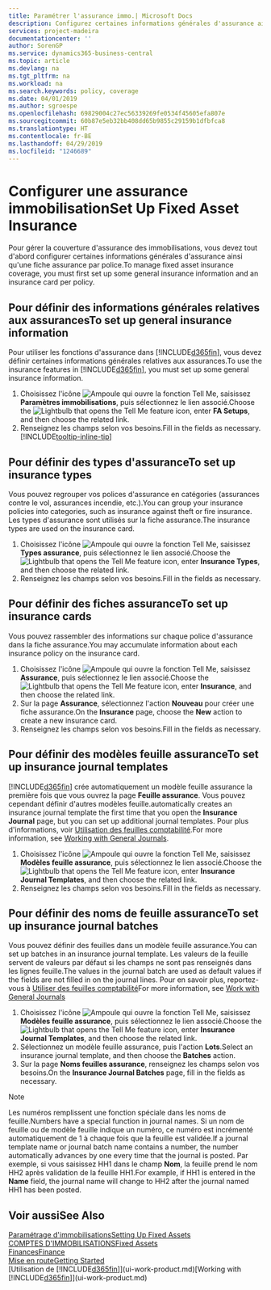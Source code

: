 ```yaml
---
title: Paramétrer l'assurance immo.| Microsoft Docs
description: Configurez certaines informations générales d'assurance ainsi qu'une fiche assurance par police pour gérer la couverture d'assurance des immobilisations.
services: project-madeira
documentationcenter: ''
author: SorenGP
ms.service: dynamics365-business-central
ms.topic: article
ms.devlang: na
ms.tgt_pltfrm: na
ms.workload: na
ms.search.keywords: policy, coverage
ms.date: 04/01/2019
ms.author: sgroespe
ms.openlocfilehash: 69829004c27ec56339269fe0534f45605efa807e
ms.sourcegitcommit: 60b87e5eb32bb408dd65b9855c29159b1dfbfca8
ms.translationtype: HT
ms.contentlocale: fr-BE
ms.lasthandoff: 04/29/2019
ms.locfileid: "1246689"
---
```

# <a name="set-up-fixed-asset-insurance"></a><span data-ttu-id="a444b-103">Configurer une assurance immobilisation</span><span class="sxs-lookup"><span data-stu-id="a444b-103">Set Up Fixed Asset Insurance</span></span>
<span data-ttu-id="a444b-104">Pour gérer la couverture d'assurance des immobilisations, vous devez tout d'abord configurer certaines informations générales d'assurance ainsi qu'une fiche assurance par police.</span><span class="sxs-lookup"><span data-stu-id="a444b-104">To manage fixed asset insurance coverage, you must first set up some general insurance information and an insurance card per policy.</span></span>

## <a name="to-set-up-general-insurance-information"></a><span data-ttu-id="a444b-105">Pour définir des informations générales relatives aux assurances</span><span class="sxs-lookup"><span data-stu-id="a444b-105">To set up general insurance information</span></span>
<span data-ttu-id="a444b-106">Pour utiliser les fonctions d'assurance dans [!INCLUDE[d365fin](includes/d365fin_md.md)], vous devez définir certaines informations générales relatives aux assurances.</span><span class="sxs-lookup"><span data-stu-id="a444b-106">To use the insurance features in [!INCLUDE[d365fin](includes/d365fin_md.md)], you must set up some general insurance information.</span></span>  

1. <span data-ttu-id="a444b-107">Choisissez l'icône ![Ampoule qui ouvre la fonction Tell Me](media/ui-search/search_small.png "Dites-moi ce que vous voulez faire"), saisissez **Paramètres immobilisations**, puis sélectionnez le lien associé.</span><span class="sxs-lookup"><span data-stu-id="a444b-107">Choose the ![Lightbulb that opens the Tell Me feature](media/ui-search/search_small.png "Tell me what you want to do") icon, enter **FA Setups**, and then choose the related link.</span></span>  
2. <span data-ttu-id="a444b-108">Renseignez les champs selon vos besoins.</span><span class="sxs-lookup"><span data-stu-id="a444b-108">Fill in the fields as necessary.</span></span> [!INCLUDE[tooltip-inline-tip](includes/tooltip-inline-tip_md.md)]  

## <a name="to-set-up-insurance-types"></a><span data-ttu-id="a444b-109">Pour définir des types d'assurance</span><span class="sxs-lookup"><span data-stu-id="a444b-109">To set up insurance types</span></span>
<span data-ttu-id="a444b-110">Vous pouvez regrouper vos polices d'assurance en catégories (assurances contre le vol, assurances incendie, etc.).</span><span class="sxs-lookup"><span data-stu-id="a444b-110">You can group your insurance policies into categories, such as insurance against theft or fire insurance.</span></span> <span data-ttu-id="a444b-111">Les types d'assurance sont utilisés sur la fiche assurance.</span><span class="sxs-lookup"><span data-stu-id="a444b-111">The insurance types are used on the insurance card.</span></span>

1. <span data-ttu-id="a444b-112">Choisissez l'icône ![Ampoule qui ouvre la fonction Tell Me](media/ui-search/search_small.png "Dites-moi ce que vous voulez faire"), saisissez **Types assurance**, puis sélectionnez le lien associé.</span><span class="sxs-lookup"><span data-stu-id="a444b-112">Choose the ![Lightbulb that opens the Tell Me feature](media/ui-search/search_small.png "Tell me what you want to do") icon, enter **Insurance Types**, and then choose the related link.</span></span>  
2. <span data-ttu-id="a444b-113">Renseignez les champs selon vos besoins.</span><span class="sxs-lookup"><span data-stu-id="a444b-113">Fill in the fields as necessary.</span></span>

## <a name="to-set-up-insurance-cards"></a><span data-ttu-id="a444b-114">Pour définir des fiches assurance</span><span class="sxs-lookup"><span data-stu-id="a444b-114">To set up insurance cards</span></span>
<span data-ttu-id="a444b-115">Vous pouvez rassembler des informations sur chaque police d'assurance dans la fiche assurance.</span><span class="sxs-lookup"><span data-stu-id="a444b-115">You may accumulate information about each insurance policy on the insurance card.</span></span>  

1. <span data-ttu-id="a444b-116">Choisissez l'icône ![Ampoule qui ouvre la fonction Tell Me](media/ui-search/search_small.png "Dites-moi ce que vous voulez faire"), saisissez **Assurance**, puis sélectionnez le lien associé.</span><span class="sxs-lookup"><span data-stu-id="a444b-116">Choose the ![Lightbulb that opens the Tell Me feature](media/ui-search/search_small.png "Tell me what you want to do") icon, enter **Insurance**, and then choose the related link.</span></span>  
2. <span data-ttu-id="a444b-117">Sur la page **Assurance**, sélectionnez l'action **Nouveau** pour créer une fiche assurance.</span><span class="sxs-lookup"><span data-stu-id="a444b-117">On the **Insurance** page, choose the **New** action to create a  new insurance card.</span></span>  
3. <span data-ttu-id="a444b-118">Renseignez les champs selon vos besoins.</span><span class="sxs-lookup"><span data-stu-id="a444b-118">Fill in the fields as necessary.</span></span>

## <a name="to-set-up-insurance-journal-templates"></a><span data-ttu-id="a444b-119">Pour définir des modèles feuille assurance</span><span class="sxs-lookup"><span data-stu-id="a444b-119">To set up insurance journal templates</span></span>
[!INCLUDE[d365fin](includes/d365fin_md.md)] <span data-ttu-id="a444b-120">crée automatiquement un modèle feuille assurance la première fois que vous ouvrez la page **Feuille assurance**. Vous pouvez cependant définir d'autres modèles feuille.</span><span class="sxs-lookup"><span data-stu-id="a444b-120">automatically creates an insurance journal template the first time that you open the **Insurance Journal** page, but you can set up additional journal templates.</span></span> <span data-ttu-id="a444b-121">Pour plus d'informations, voir [Utilisation des feuilles comptabilité](ui-work-general-journals.md).</span><span class="sxs-lookup"><span data-stu-id="a444b-121">For more information, see [Working with General Journals](ui-work-general-journals.md).</span></span>  

1. <span data-ttu-id="a444b-122">Choisissez l'icône ![Ampoule qui ouvre la fonction Tell Me](media/ui-search/search_small.png "Dites-moi ce que vous voulez faire"), saisissez **Modèles feuille assurance**, puis sélectionnez le lien associé.</span><span class="sxs-lookup"><span data-stu-id="a444b-122">Choose the ![Lightbulb that opens the Tell Me feature](media/ui-search/search_small.png "Tell me what you want to do") icon, enter **Insurance Journal Templates**, and then choose the related link.</span></span>  
2. <span data-ttu-id="a444b-123">Renseignez les champs selon vos besoins.</span><span class="sxs-lookup"><span data-stu-id="a444b-123">Fill in the fields as necessary.</span></span>

## <a name="to-set-up-insurance-journal-batches"></a><span data-ttu-id="a444b-124">Pour définir des noms de feuille assurance</span><span class="sxs-lookup"><span data-stu-id="a444b-124">To set up insurance journal batches</span></span>
<span data-ttu-id="a444b-125">Vous pouvez définir des feuilles dans un modèle feuille assurance.</span><span class="sxs-lookup"><span data-stu-id="a444b-125">You can set up batches in an insurance journal template.</span></span> <span data-ttu-id="a444b-126">Les valeurs de la feuille servent de valeurs par défaut si les champs ne sont pas renseignés dans les lignes feuille.</span><span class="sxs-lookup"><span data-stu-id="a444b-126">The values in the journal batch are used as default values if the fields are not filled in on the journal lines.</span></span> <span data-ttu-id="a444b-127">Pour en savoir plus, reportez-vous à [Utiliser des feuilles comptabilité](ui-work-general-journals.md)</span><span class="sxs-lookup"><span data-stu-id="a444b-127">For more information, see [Work with General Journals](ui-work-general-journals.md)</span></span>  

1. <span data-ttu-id="a444b-128">Choisissez l'icône ![Ampoule qui ouvre la fonction Tell Me](media/ui-search/search_small.png "Dites-moi ce que vous voulez faire"), saisissez **Modèles feuille assurance**, puis sélectionnez le lien associé.</span><span class="sxs-lookup"><span data-stu-id="a444b-128">Choose the ![Lightbulb that opens the Tell Me feature](media/ui-search/search_small.png "Tell me what you want to do") icon, enter **Insurance Journal Templates**, and then choose the related link.</span></span>  
2. <span data-ttu-id="a444b-129">Sélectionnez un modèle feuille assurance, puis l'action **Lots**.</span><span class="sxs-lookup"><span data-stu-id="a444b-129">Select an insurance journal template, and then choose the **Batches** action.</span></span>
3. <span data-ttu-id="a444b-130">Sur la page **Noms feuilles assurance**, renseignez les champs selon vos besoins.</span><span class="sxs-lookup"><span data-stu-id="a444b-130">On the **Insurance Journal Batches** page, fill in the fields as necessary.</span></span>

> [!NOTE]  
>   <span data-ttu-id="a444b-131">Les numéros remplissent une fonction spéciale dans les noms de feuille.</span><span class="sxs-lookup"><span data-stu-id="a444b-131">Numbers have a special function in journal names.</span></span> <span data-ttu-id="a444b-132">Si un nom de feuille ou de modèle feuille indique un numéro, ce numéro est incrémenté automatiquement de 1 à chaque fois que la feuille est validée.</span><span class="sxs-lookup"><span data-stu-id="a444b-132">If a journal template name or journal batch name contains a number, the number automatically advances by one every time that the journal is posted.</span></span> <span data-ttu-id="a444b-133">Par exemple, si vous saisissez HH1 dans le champ **Nom**, la feuille prend le nom HH2 après validation de la feuille HH1.</span><span class="sxs-lookup"><span data-stu-id="a444b-133">For example, if HH1 is entered in the **Name** field, the journal name will change to HH2 after the journal named HH1 has been posted.</span></span>

## <a name="see-also"></a><span data-ttu-id="a444b-134">Voir aussi</span><span class="sxs-lookup"><span data-stu-id="a444b-134">See Also</span></span>
[<span data-ttu-id="a444b-135">Paramétrage d'immobilisations</span><span class="sxs-lookup"><span data-stu-id="a444b-135">Setting Up Fixed Assets</span></span>](fa-setup.md)  
[<span data-ttu-id="a444b-136">COMPTES D'IMMOBILISATIONS</span><span class="sxs-lookup"><span data-stu-id="a444b-136">Fixed Assets</span></span>](fa-manage.md)  
[<span data-ttu-id="a444b-137">Finances</span><span class="sxs-lookup"><span data-stu-id="a444b-137">Finance</span></span>](finance.md)  
[<span data-ttu-id="a444b-138">Mise en route</span><span class="sxs-lookup"><span data-stu-id="a444b-138">Getting Started</span></span>](product-get-started.md)  
<span data-ttu-id="a444b-139">[Utilisation de [!INCLUDE[d365fin](includes/d365fin_md.md)]](ui-work-product.md)</span><span class="sxs-lookup"><span data-stu-id="a444b-139">[Working with [!INCLUDE[d365fin](includes/d365fin_md.md)]](ui-work-product.md)</span></span>
